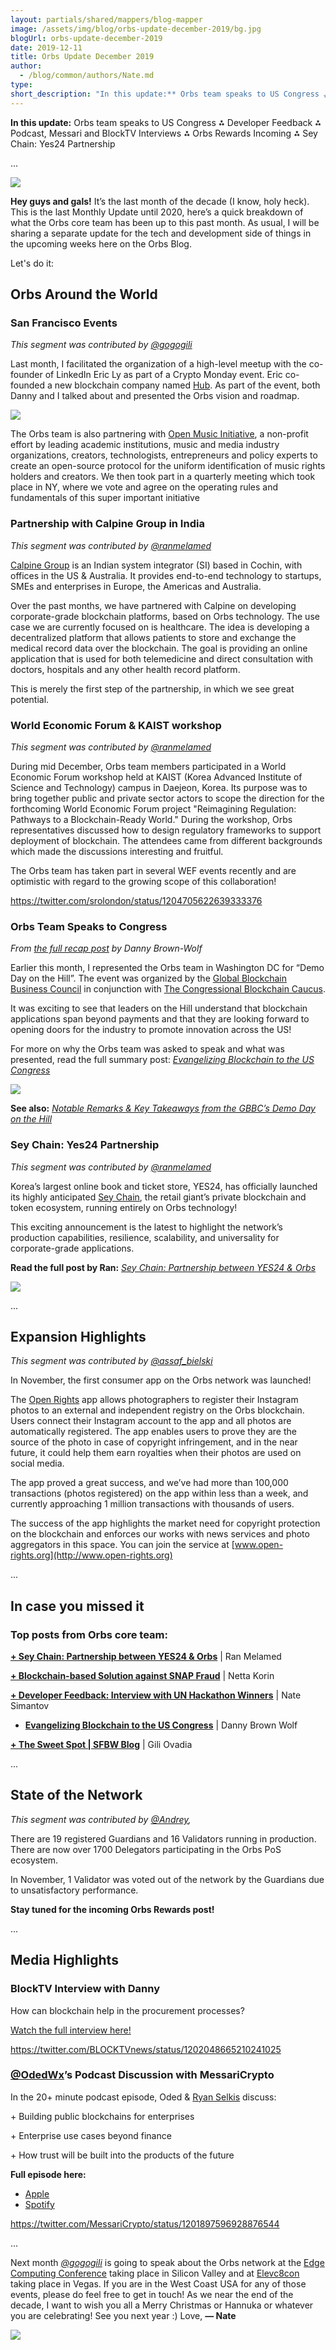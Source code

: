 ```yaml
---
layout: partials/shared/mappers/blog-mapper
image: /assets/img/blog/orbs-update-december-2019/bg.jpg
blogUrl: orbs-update-december-2019
date: 2019-12-11
title: Orbs Update December 2019
author:
  - /blog/common/authors/Nate.md
type:
short_description: "In this update:** Orbs team speaks to US Congress ⁂ Developer Feedback ⁂ Podcast, Messari and BlockTV Interviews ⁂ Orbs Rewards Incoming ⁂ Sey Chain: Yes24 Partnership"
---
```


**In this update:** Orbs team speaks to US Congress ⁂ Developer Feedback ⁂ Podcast, Messari and BlockTV Interviews ⁂ Orbs Rewards Incoming ⁂ Sey Chain: Yes24 Partnership

...

![](/assets/img/blog/orbs-update-december-2019/image1-scaled-e1576138625674.jpeg)

**Hey guys and gals!** It’s the last month of the decade (I know, holy heck). This is the last Monthly Update until 2020, here’s a quick breakdown of what the Orbs core team has been up to this past month. As usual, I will be sharing a separate update for the tech and development side of things in the upcoming weeks here on the Orbs Blog.

Let's do it:

## Orbs Around the World

### **San Francisco Events**

_This segment was contributed by [@gogogili](https://twitter.com/gogogili)_

Last month, I facilitated the organization of a high-level meetup with the co-founder of LinkedIn Eric Ly as part of a Crypto Monday event. Eric co-founded a new blockchain company named [Hub](https://joinhub.com/). As part of the event, both Danny and I talked about and presented the Orbs vision and roadmap.

![](/assets/img/blog/orbs-update-december-2019/cmondayfinal.jpg)

The Orbs team is also partnering with [Open Music Initiative](https://open-music.org/about), a non-profit effort by leading academic institutions, music and media industry organizations, creators, technologists, entrepreneurs and policy experts to create an open-source protocol for the uniform identification of music rights holders and creators. We then took part in a quarterly meeting which took place in NY, where we vote and agree on the operating rules and fundamentals of this super important initiative

### **Partnership with Calpine Group in India**

_This segment was contributed by [@ranmelamed](https://twitter.com/ranmelamed)_

[Calpine Group](https://www.calpinetech.com/) is an Indian system integrator (SI) based in Cochin, with offices in the US & Australia. It provides end-to-end technology to startups, SMEs and enterprises in Europe, the Americas and Australia.

Over the past months, we have partnered with Calpine on developing corporate-grade blockchain platforms, based on Orbs technology. The use case we are currently focused on is healthcare. The idea is developing a decentralized platform that allows patients to store and exchange the medical record data over the blockchain. The goal is providing an online application that is used for both telemedicine and direct consultation with doctors, hospitals and any other health record platform.

This is merely the first step of the partnership, in which we see great potential.

### World Economic Forum & KAIST workshop

_This segment was contributed by [@ranmelamed](https://twitter.com/ranmelamed)_

During mid December, Orbs team members participated in a World Economic Forum workshop held at KAIST (Korea Advanced Institute of Science and Technology) campus in Daejeon, Korea. Its purpose was to bring together public and private sector actors to scope the direction for the forthcoming World Economic Forum project "Reimagining Regulation: Pathways to a Blockchain-Ready World." During the workshop, Orbs representatives discussed how to design regulatory frameworks to support deployment of blockchain. The attendees came from different backgrounds which made the discussions interesting and fruitful.

The Orbs team has taken part in several WEF events recently and are optimistic with regard to the growing scope of this collaboration!

https://twitter.com/srolondon/status/1204705622639333376

### **Orbs Team Speaks to Congress**

_From [the full recap post](https://www.orbs.com/demo-day-on-the-hill-takeaways/) by Danny Brown-Wolf_

Earlier this month, I represented the Orbs team in Washington DC for “Demo Day on the Hill”. The event was organized by the [Global Blockchain Business Council](https://gbbcouncil.org/) in conjunction with [The Congressional Blockchain Caucus](https://soto.house.gov/media/press-releases/rep-darren-soto-named-co-chair-congressional-blockchain-caucus).

It was exciting to see that leaders on the Hill understand that blockchain applications span beyond payments and that they are looking forward to opening doors for the industry to promote innovation across the US!

For more on why the Orbs team was asked to speak and what was presented, read the full summary post: _[Evangelizing Blockchain to the US Congress](https://www.orbs.com/demo-day-on-the-hill-takeaways/)_

![](/assets/img/blog/orbs-update-december-2019/Danny-Brown-Wolf-demos-Orb’s-blockchain-based-registry-for-content-rights-at-“Demo-Day-on-the-Hill”.jpeg)

**See also:** _[Notable Remarks & Key Takeaways from the GBBC’s Demo Day on the Hill](https://medium.com/@GBBC/notable-remarks-key-takeaways-from-the-gbbcs-demo-day-on-the-hill-258a895f8d50)_

### **Sey Chain: Yes24 Partnership**

_This segment was contributed by [@ranmelamed](https://twitter.com/ranmelamed)_

Korea’s largest online book and ticket store, YES24, has officially launched its highly anticipated [Sey Chain](https://www.sey.io/), the retail giant’s private blockchain and token ecosystem, running entirely on Orbs technology!

This exciting announcement is the latest to highlight the network’s production capabilities, resilience, scalability, and universality for corporate-grade applications.

**Read the full post by Ran:** _[Sey Chain: Partnership between YES24 & Orbs](https://www.orbs.com/sey-chain-yes24-partnership/)_

[![](/assets/img/blog/orbs-update-december-2019/SEY-CHAIN-powered-by-Orbs.png)](https://www.sey.io/)

...

## Expansion Highlights

_This segment was contributed by [@assaf_bielski](https://community.orbs.network/u/assaf_bielski/summary)_

In November, the first consumer app on the Orbs network was launched!

The [Open Rights](http://open-rights.org) app allows photographers to register their Instagram photos to an external and independent registry on the Orbs blockchain. Users connect their Instagram account to the app and all photos are automatically registered. The app enables users to prove they are the source of the photo in case of copyright infringement, and in the near future, it could help them earn royalties when their photos are used on social media.

The app proved a great success, and we’ve had more than 100,000 transactions (photos registered) on the app within less than a week, and currently approaching 1 million transactions with thousands of users.

The success of the app highlights the market need for copyright protection on the blockchain and enforces our works with news services and photo aggregators in this space. You can join the service at [www.open-rights.org](http://www.open-rights.org)

...

## In case you missed it

### Top posts from Orbs core team:

[**\+ Sey Chain: Partnership between YES24 & Orbs**](https://www.orbs.com/sey-chain-yes24-partnership/) | Ran Melamed

[**\+ Blockchain-based Solution against SNAP Fraud**](https://www.orbs.com/solution-against-snap-fraud/) | Netta Korin

[**\+ **Developer Feedback:** Interview with UN Hackathon Winners**](https://www.orbs.com/interview-with-un-hackathon-winners/) | Nate Simantov

- [**Evangelizing Blockchain to the US Congress**](https://www.orbs.com/demo-day-on-the-hill-takeaways/) | Danny Brown Wolf

[**\+ The Sweet Spot | SFBW Blog**](https://www.orbs.com/the-sweet-spot-sfbw-blog/) | Gili Ovadia

...

## State of the Network

_This segment was contributed by [@Andrey](https://community.orbs.network/u/andrey/summary),_

There are 19 registered Guardians and 16 Validators running in production. There are now over 1700 Delegators participating in the Orbs PoS ecosystem.

In November, 1 Validator was voted out of the network by the Guardians due to unsatisfactory performance.

**Stay tuned for the incoming Orbs Rewards post!**

...

## Media Highlights

### **BlockTV Interview with Danny**

How can blockchain help in the procurement processes?

[Watch the full interview here!](https://blocktv.com/watch/2019-12-03/5de675dba20f9-draft-6758)

https://twitter.com/BLOCKTVnews/status/1202048665210241025

### **[@OdedWx](https://github.com/OdedWx)’s Podcast Discussion with MessariCrypto**

In the 20+ minute podcast episode, Oded & [Ryan Selkis](https://twitter.com/twobitidiot) discuss:

\+ Building public blockchains for enterprises

\+ Enterprise use cases beyond finance

\+ How trust will be built into the products of the future

**Full episode here:**

- [Apple](https://podcasts.apple.com/us/podcast/public-blockchains-for-enterprises-oded-wertheim-cto/id1455666979?i=1000458534014)
- [Spotify](https://open.spotify.com/episode/5UBUufP4fHWWRSWuVutq8R)

https://twitter.com/MessariCrypto/status/1201897596928876544

...

Next month [_@gogogili_](https://twitter.com/gogogili) is going to speak about the Orbs network at the [Edge Computing Conference](https://www.edgecomputingworld.com/) taking place in Silicon Valley and at [Elevc8con](https://www.elev8con.com/speakers/) taking place in Vegas. If you are in the West Coast USA for any of those events, please do feel free to get in touch! As we near the end of the decade, I want to wish you all a Merry Christmas or Hannuka or whatever you are celebrating! See you next year :) Love, **⁠— Nate**

![](/assets/img/blog/orbs-update-december-2019/image0.jpeg)
